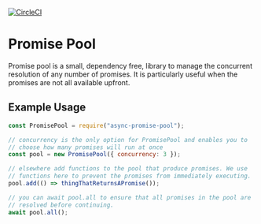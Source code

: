 [![CircleCI](https://circleci.com/gh/tommoor/promise-pool.svg?style=svg)](https://circleci.com/gh/tommoor/promise-pool)

# Promise Pool

Promise pool is a small, dependency free, library to manage the
concurrent resolution of any number of promises. It is particularly useful
when the promises are not all available upfront.

## Example Usage
```javascript
const PromisePool = require("async-promise-pool");

// concurrency is the only option for PromisePool and enables you to 
// choose how many promises will run at once
const pool = new PromisePool({ concurrency: 3 });

// elsewhere add functions to the pool that produce promises. We use
// functions here to prevent the promises from immediately executing.
pool.add(() => thingThatReturnsAPromise());

// you can await pool.all to ensure that all promises in the pool are 
// resolved before continuing.
await pool.all();
```